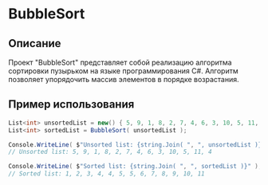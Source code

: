 # BubbleSort
## Описание
Проект "BubbleSort" представляет собой реализацию алгоритма сортировки пузырьком на языке программирования C#. Алгоритм позволяет упорядочить массив элементов в порядке возрастания.
## Пример использования
```csharp
List<int> unsortedList = new() { 5, 9, 1, 8, 2, 7, 4, 6, 3, 10, 5, 11, 4 };
List<int> sortedList = BubbleSort( unsortedList );

Console.WriteLine( $"Unsorted list: {string.Join( ", ", unsortedList )}" );
// Unsorted list: 5, 9, 1, 8, 2, 7, 4, 6, 3, 10, 5, 11, 4

Console.WriteLine( $"Sorted list: {string.Join( ", ", sortedList )}" );
// Sorted list: 1, 2, 3, 4, 4, 5, 5, 6, 7, 8, 9, 10, 11
```